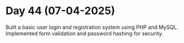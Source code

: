# Day 44 (07-04-2025)
Built a basic user login and registration system using PHP and MySQL.
Implemented form validation and password hashing for security.
